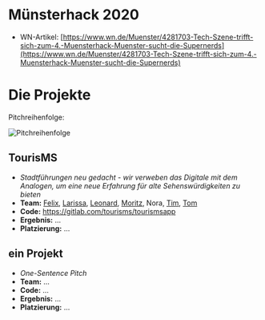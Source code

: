 # Münsterhack 2020

- WN-Artikel: [https://www.wn.de/Muenster/4281703-Tech-Szene-trifft-sich-zum-4.-Muensterhack-Muenster-sucht-die-Supernerds](https://www.wn.de/Muenster/4281703-Tech-Szene-trifft-sich-zum-4.-Muensterhack-Muenster-sucht-die-Supernerds)

# Die Projekte

Pitchreihenfolge:

![Pitchreihenfolge](./images/pitchreihenfolge2020.jpg)

## TourisMS

- _Stadtführungen neu gedacht - wir verweben das Digitale mit dem Analogen, um eine neue Erfahrung für alte Sehenswürdigkeiten zu bieten_
- **Team:** [Felix](https://gitlab.com/Felix-Ulonska), [Larissa](https://gitlab.com/larissa_ma), [Leonard](https://gitlab.com/TheDoctor), [Moritz](https://gitlab.com/dead_hamster), Nora, [Tim](https://gitlab.com/parazera), [Tom](https://tomstein.me/)
- **Code:** https://gitlab.com/tourisms/tourismsapp
- **Ergebnis:** ...
- **Platzierung:** ...

## ein Projekt

- _One-Sentence Pitch_
- **Team:** ...
- **Code:** ...
- **Ergebnis:** ...
- **Platzierung:** ...

